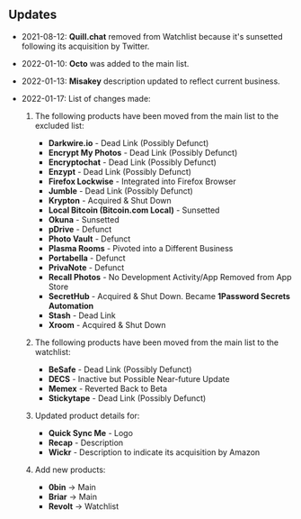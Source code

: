 ## Updates

- 2021-08-12: **Quill.chat** removed from Watchlist because it's sunsetted following its acquisition by Twitter.

- 2022-01-10: **Octo** was added to the main list.

- 2022-01-13: **Misakey** description updated to reflect current business.

- 2022-01-17: List of changes made:

  1. The following products have been moved from the main list to the excluded list:

     - **Darkwire.io** - Dead Link (Possibly Defunct)
     - **Encrypt My Photos** - Dead Link (Possibly Defunct)
     - **Encryptochat** - Dead Link (Possibly Defunct)
     - **Enzypt** - Dead Link (Possibly Defunct)
     - **Firefox Lockwise** - Integrated into Firefox Browser
     - **Jumble** - Dead Link (Possibly Defunct)
     - **Krypton** - Acquired & Shut Down
     - **Local Bitcoin (Bitcoin.com Local)** - Sunsetted
     - **Okuna** - Sunsetted
     - **pDrive** - Defunct
     - **Photo Vault** - Defunct
     - **Plasma Rooms** - Pivoted into a Different Business
     - **Portabella** - Defunct
     - **PrivaNote** - Defunct
     - **Recall Photos** - No Development Activity/App Removed from App Store
     - **SecretHub** - Acquired & Shut Down. Became **1Password Secrets Automation**
     - **Stash** - Dead Link
     - **Xroom** - Acquired & Shut Down

  2. The following products have been moved from the main list to the watchlist:

     - **BeSafe** - Dead Link (Possibly Defunct)
     - **DECS** - Inactive but Possible Near-future Update
     - **Memex** - Reverted Back to Beta
     - **Stickytape** - Dead Link (Possibly Defunct)

  3. Updated product details for:

     - **Quick Sync Me** - Logo
     - **Recap** - Description
     - **Wickr** - Description to indicate its acquisition by Amazon

  4. Add new products:

     - **0bin** &rarr; Main
     - **Briar** &rarr; Main
     - **Revolt** &rarr; Watchlist
